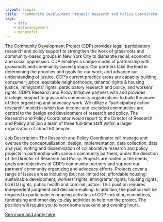 ```yaml
---
layout: single
title:  "Community Development Project: Research and Policy Coordinator"
tags: 
    - data
    - datamanagement
    - nonprofit
---
```


The Community Development Project (CDP) provides legal, participatory research and policy support to strengthen the
work of grassroots and community-based groups in New York City to dismantle racial, economic and social oppression.
CDP employs a unique model of partnership with grassroots and community-based groups. Our partners take the lead in
determining the priorities and goals for our work, and advance our understanding of justice. CDP’s current practice areas
are capacity building, consumer justice, equitable neighborhoods, tenants' rights & housing justice, immigrants' rights,
participatory research and policy, and workers’ rights.
CDP’s Research and Policy Initiative partners with and provides strategic support to grassroots community organizations
to build the power of their organizing and advocacy work. We utilize a “participatory action research” model in which
low-income and excluded communities are central to the design and development of research and policy. The Research
and Policy Coordinator would report to the Director of Research and Policy and join a team of three full-time staff within
a larger organization of about 60 people.

Job Description:
The Research and Policy Coordinator will manage and oversee the conceptualization, design, implementation, data
collection, data analysis, writing and dissemination of collaborative research and policy projects in partnership with
various community partners, under the direction of the Director of Research and Policy. Projects are rooted in the needs,
goals and objectives of CDP’s community partners and support our partners’ community organizing and advocacy efforts.
Projects cover a range of issues areas including (but not limited to): affordable housing; sustainable development; workers’
rights; immigrants’ rights, housing rights, LGBTQ rights, public health and criminal justice. This position requires
independent judgment and decision-making. In addition, the position will be required to participate in ongoing activities
of CDP including committees, fundraising and other day-to-day activities to help run the project. The position will require
you to work some weekend and evening hours. 

[See more and apply here](https://cdp.urbanjustice.org/sites/default/files/CDP%20Research%20and%20Policy%20Coordinator%202018_4.30DL.pdf)
	
